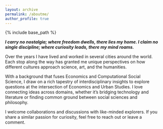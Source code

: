 ```yaml
---
layout: archive
permalink: /aboutme/
author_profile: true
---
```


{% include base_path %}

__*I carry no nostalgia; where freedom dwells, there lies my home. I claim no single discipline; where curiosity leads, there my mind roams.*__

Over the years I have lived and worked in several cities around the world. Each stop along the way has granted me unique perspectives on how different cultures approach science, art, and the humanities.

With a background that fuses Economics and Computational Social Science, I draw on a rich tapestry of interdisciplinary insights to explore questions at the intersection of Economics and Urban Studies. I love connecting ideas across domains, whether it’s bridging technology and literature or finding common ground between social sciences and philosophy.

I welcome collaborations and discussions with like-minded explorers. If you share a similar passion for curiosity, feel free to reach out or leave a comment.

